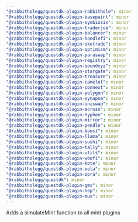 ```yaml
---
"@rabbitholegg/questdk-plugin-rabbithole": minor
"@rabbitholegg/questdk-plugin-basepaint": minor
"@rabbitholegg/questdk-plugin-symbiosis": minor
"@rabbitholegg/questdk-plugin-traderjoe": minor
"@rabbitholegg/questdk-plugin-balancer": minor
"@rabbitholegg/questdk-plugin-handlefi": minor
"@rabbitholegg/questdk-plugin-okutrade": minor
"@rabbitholegg/questdk-plugin-optimism": minor
"@rabbitholegg/questdk-plugin-paraswap": minor
"@rabbitholegg/questdk-plugin-registry": minor
"@rabbitholegg/questdk-plugin-soundxyz": minor
"@rabbitholegg/questdk-plugin-stargate": minor
"@rabbitholegg/questdk-plugin-treasure": minor
"@rabbitholegg/questdk-plugin-camelot": minor
"@rabbitholegg/questdk-plugin-connext": minor
"@rabbitholegg/questdk-plugin-polygon": minor
"@rabbitholegg/questdk-plugin-synapse": minor
"@rabbitholegg/questdk-plugin-uniswap": minor
"@rabbitholegg/questdk-plugin-across": minor
"@rabbitholegg/questdk-plugin-hyphen": minor
"@rabbitholegg/questdk-plugin-mirror": minor
"@rabbitholegg/questdk-plugin-pendle": minor
"@rabbitholegg/questdk-plugin-boost": minor
"@rabbitholegg/questdk-plugin-llama": minor
"@rabbitholegg/questdk-plugin-sushi": minor
"@rabbitholegg/questdk-plugin-tally": minor
"@rabbitholegg/questdk-plugin-utils": minor
"@rabbitholegg/questdk-plugin-woofi": minor
"@rabbitholegg/questdk-plugin-kote": minor
"@rabbitholegg/questdk-plugin-vela": minor
"@rabbitholegg/questdk-plugin-zora": minor
"@rabbitholegg/questdk": minor
"@rabbitholegg/questdk-plugin-gmx": minor
"@rabbitholegg/questdk-plugin-hop": minor
"@rabbitholegg/questdk-plugin-mux": minor
---
```


Adds a simulateMint function to all mint plugins
